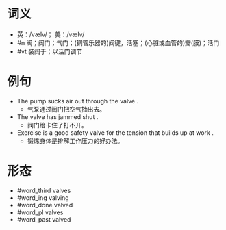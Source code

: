 # 词义
- 英：/vælv/； 美：/vælv/
- #n 阀；阀门；气门；(铜管乐器的)阀键，活塞；(心脏或血管的)瓣(膜)；活门
- #vt 装阀于；以活门调节
# 例句
- The pump sucks air out through the valve .
	- 气泵通过阀门把空气抽出去。
- The valve has jammed shut .
	- 阀门给卡住了打不开。
- Exercise is a good safety valve for the tension that builds up at work .
	- 锻炼身体是排解工作压力的好办法。
# 形态
- #word_third valves
- #word_ing valving
- #word_done valved
- #word_pl valves
- #word_past valved
